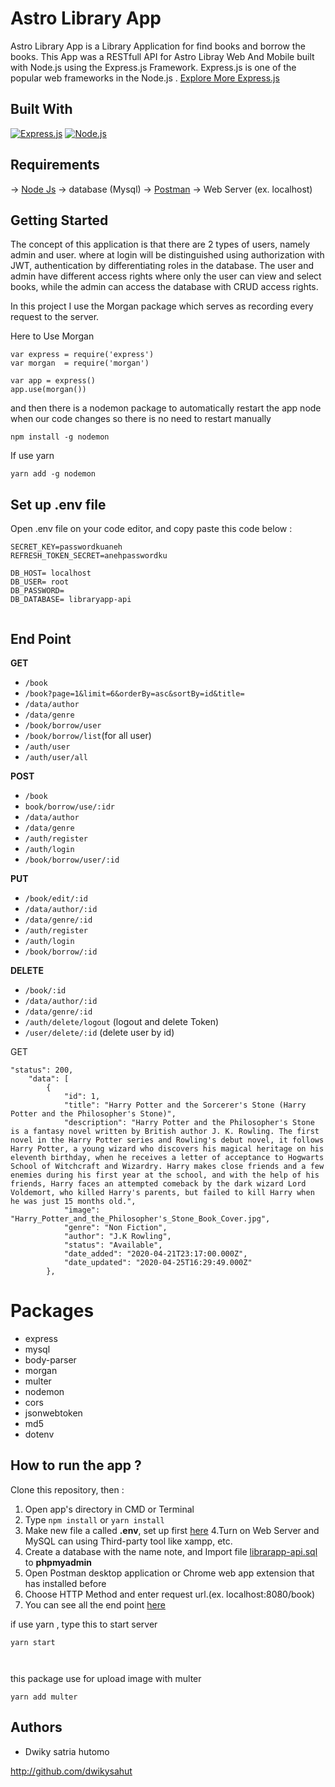# Astro Library App
Astro Library App is a Library Application for find books and borrow the books. This App was a RESTfull API for Astro Libray Web And Mobile built with Node.js using the Express.js Framework. Express.js is one of the popular web frameworks in the Node.js .  [Explore More Express.js](https://en.wikipedia.org/wiki/Express.js)

## Built With
[![Express.js](https://img.shields.io/badge/Express.js-4.17.1-orange.svg?style=rounded-square)](https://expressjs.com/en/starter/installing.html)
[![Node.js](https://img.shields.io/badge/Node.js-v12.16.2-green.svg?style=rounded-square)](https://nodejs.org/)


## Requirements
-> <a href="https://nodejs.org/en/download/">Node Js</a>
-> database (Mysql)
-> <a href="https://www.getpostman.com/">Postman</a>
-> Web Server (ex. localhost)

## Getting Started

The concept of this application is that there are 2 types of users, namely admin and user. where at login will be distinguished using authorization with JWT, authentication by differentiating roles in the database.
The user and admin have different access rights where only the user can view and select books, while the admin can access the database with CRUD access rights.

In this project I use the Morgan package which serves as recording every request to the server.

Here to Use Morgan
```
var express = require('express')
var morgan  = require('morgan')
 
var app = express()
app.use(morgan())
```
and then there is a nodemon package to automatically restart the app node when our code changes so there is no need to restart manually

```
npm install -g nodemon

```
If use yarn


```
yarn add -g nodemon

```

## Set up .env file
Open .env file on your code editor, and copy paste this code below :
```
SECRET_KEY=passwordkuaneh
REFRESH_TOKEN_SECRET=anehpasswordku

DB_HOST= localhost
DB_USER= root
DB_PASSWORD=
DB_DATABASE= libraryapp-api
  
```
## End Point
**GET**
* `/book`
* `/book?page=1&limit=6&orderBy=asc&sortBy=id&title=`
* `/data/author`
* `/data/genre`
* `/book/borrow/user`
* `/book/borrow/list`(for all user)
* `/auth/user` 
* `/auth/user/all` 

**POST**
* `/book`
* `book/borrow/use/:idr`
* `/data/author`
* `/data/genre`
* `/auth/register`
* `/auth/login`
* `/book/borrow/user/:id`

**PUT**
* `/book/edit/:id`
* `/data/author/:id`
* `/data/genre/:id`
* `/auth/register`
* `/auth/login`
* `/book/borrow/:id`

**DELETE**
* `/book/:id`
* `/data/author/:id`
* `/data/genre/:id`
* `/auth/delete/logout` (logout and delete Token)
* `/user/delete/:id` (delete user by id)

GET 


```
"status": 200,
    "data": [
        {
            "id": 1,
            "title": "Harry Potter and the Sorcerer's Stone (Harry Potter and the Philosopher's Stone)",
            "description": "Harry Potter and the Philosopher's Stone is a fantasy novel written by British author J. K. Rowling. The first novel in the Harry Potter series and Rowling's debut novel, it follows Harry Potter, a young wizard who discovers his magical heritage on his eleventh birthday, when he receives a letter of acceptance to Hogwarts School of Witchcraft and Wizardry. Harry makes close friends and a few enemies during his first year at the school, and with the help of his friends, Harry faces an attempted comeback by the dark wizard Lord Voldemort, who killed Harry's parents, but failed to kill Harry when he was just 15 months old.",
            "image": "Harry_Potter_and_the_Philosopher's_Stone_Book_Cover.jpg",
            "genre": "Non Fiction",
            "author": "J.K Rowling",
            "status": "Available",
            "date_added": "2020-04-21T23:17:00.000Z",
            "date_updated": "2020-04-25T16:29:49.000Z"
        },

```
# Packages
- express
- mysql
- body-parser
- morgan
- multer
- nodemon
- cors
- jsonwebtoken
- md5
- dotenv


## How to run the app ?
Clone this repository, then :
1. Open app's directory in CMD or Terminal
2. Type `npm install` or `yarn install`
3. Make new file a called **.env**, set up first [here](#set-up-env-file)
4.Turn on Web Server and MySQL can using Third-party tool like xampp, etc.
5. Create a database with the name note, and Import file [ librarapp-api.sql](librarapp-api.sql) to **phpmyadmin**
6. Open Postman desktop application or Chrome web app extension that has installed before
7. Choose HTTP Method and enter request url.(ex. localhost:8080/book)
8. You can see all the end point [here](#end-point)

if use yarn , type this to start server


```
yarn start



```
this package use for upload image with multer


```
yarn add multer

```

## Authors

* Dwiky satria hutomo

http://github.com/dwikysahut

